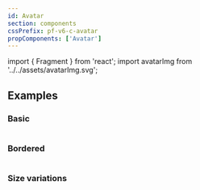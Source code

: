 ```yaml
---
id: Avatar
section: components
cssPrefix: pf-v6-c-avatar
propComponents: ['Avatar']
---
```


import { Fragment } from 'react';
import avatarImg from '../../assets/avatarImg.svg';

## Examples

### Basic

```ts file="./AvatarBasic.tsx"
```

### Bordered 

```ts file="./AvatarBordered.tsx"
```

### Size variations

```ts file="./AvatarSizeVariations.tsx"
```
